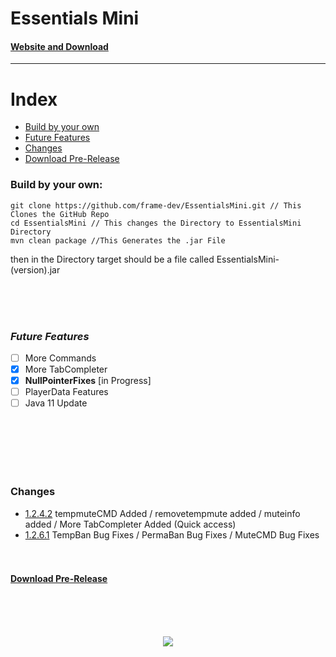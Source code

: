 # Essentials Mini
#### [Website and Download](https://framedev.stream/sites/downloads/essentialsmini)
___
# Index
- [Build by your own](#build-by-your-own)
- [Future Features](#future-features)
- [Changes](#changes)
- [Download Pre-Release](#download-pre-releasehttpsgithubcomframe-devessentialsminireleasestag1241-pre-release)

### Build by your own:
```
git clone https://github.com/frame-dev/EssentialsMini.git // This Clones the GitHub Repo
cd EssentialsMini // This changes the Directory to EssentialsMini Directory
mvn clean package //This Generates the .jar File
```

then in the Directory target should be a file called EssentialsMini-(version).jar

<br><br><br>

### ***Future Features***
- [ ] More Commands
- [x] More TabCompleter
- [x] **NullPointerFixes** [in Progress]
- [ ] PlayerData Features
- [ ] Java 11 Update

<br><br><br><br><br>

### Changes
- [1.2.4.2](https://github.com/frame-dev/EssentialsMini/commit/c70967c78ab67f6fcfc3d9acf3159a7249eb3788) tempmuteCMD Added / removetempmute added / muteinfo added / More TabCompleter Added (Quick access)
- [1.2.6.1](https://github.com/frame-dev/EssentialsMini/commit/9cfc6a71501a28fb9f4620fab8090d0d0b05e073) TempBan Bug Fixes / PermaBan Bug Fixes / MuteCMD Bug Fixes
<br><br><br>
#### [Download Pre-Release](https://github.com/frame-dev/EssentialsMini/releases/download/1.2.6.1-PRE-RELEASE/EssentialsMini-1.2.6.1-PRE-RELEASE.jar)
<br><br><br>
<div style="text-align:center"><img src="https://framedev.stream/logo.jpg" /></div>
